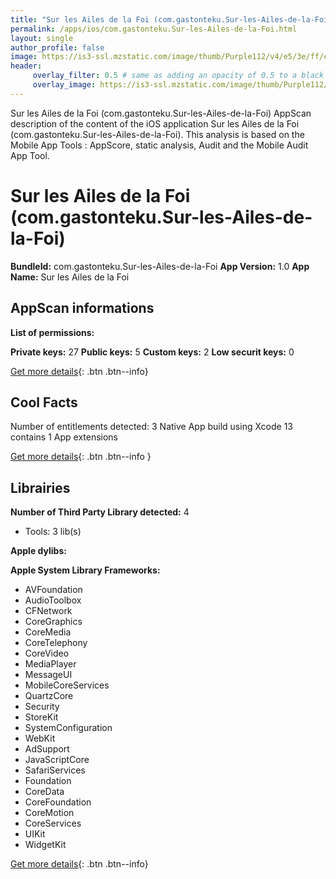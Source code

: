 ```yaml
---
title: "Sur les Ailes de la Foi (com.gastonteku.Sur-les-Ailes-de-la-Foi)"
permalink: /apps/ios/com.gastonteku.Sur-les-Ailes-de-la-Foi.html
layout: single
author_profile: false
image: https://is3-ssl.mzstatic.com/image/thumb/Purple112/v4/e5/3e/ff/e53effe4-a515-90eb-7364-5c7f89bb30d5/AppIcon-1x_U007emarketing-0-10-0-85-220.png/512x512bb.jpg
header: 
     overlay_filter: 0.5 # same as adding an opacity of 0.5 to a black background
     overlay_image: https://is3-ssl.mzstatic.com/image/thumb/Purple112/v4/e5/3e/ff/e53effe4-a515-90eb-7364-5c7f89bb30d5/AppIcon-1x_U007emarketing-0-10-0-85-220.png/512x512bb.jpg
---
```

Sur les Ailes de la Foi (com.gastonteku.Sur-les-Ailes-de-la-Foi) AppScan description of the content of the iOS application Sur les Ailes de la Foi (com.gastonteku.Sur-les-Ailes-de-la-Foi). This analysis is based on the Mobile App Tools : AppScore, static analysis, Audit and the Mobile Audit App Tool.

# Sur les Ailes de la Foi (com.gastonteku.Sur-les-Ailes-de-la-Foi)

**BundleId:** com.gastonteku.Sur-les-Ailes-de-la-Foi
**App Version:** 1.0
**App Name:** Sur les Ailes de la Foi


## AppScan informations 

**List of permissions:** 
  
  
**Private keys:** 27
**Public keys:** 5
**Custom keys:** 2
**Low securit keys:** 0
  
[Get more details](/pricing.html){: .btn .btn--info}

## Cool Facts

Number of entitlements detected: 3
Native App
build using Xcode 13
contains 1 App extensions
  
[Get more details](/pricing.html){: .btn .btn--info }

## Librairies 
**Number of Third Party Library detected:** 4
- Tools: 3 lib(s)


**Apple dylibs:**


**Apple System Library Frameworks:**
- AVFoundation
- AudioToolbox
- CFNetwork
- CoreGraphics
- CoreMedia
- CoreTelephony
- CoreVideo
- MediaPlayer
- MessageUI
- MobileCoreServices
- QuartzCore
- Security
- StoreKit
- SystemConfiguration
- WebKit
- AdSupport
- JavaScriptCore
- SafariServices
- Foundation
- CoreData
- CoreFoundation
- CoreMotion
- CoreServices
- UIKit
- WidgetKit


  
[Get more details](/pricing.html){: .btn .btn--info}


